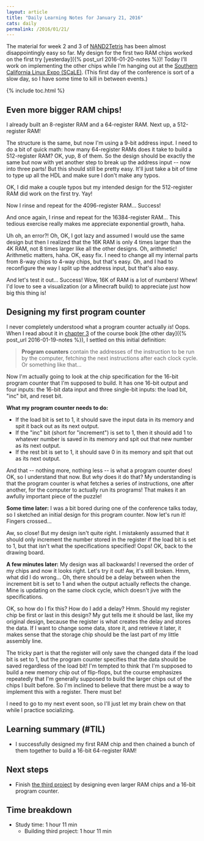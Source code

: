 ```yaml
---
layout: article
title: "Daily Learning Notes for January 21, 2016"
cats: daily
permalink: /2016/01/21/
---
```


The material for week 2 and 3 of [NAND2Tetris](http://nand2tetris.org/) has been almost disappointingly easy so far. My design for the first two RAM chips worked on the first try [yesterday]({% post_url 2016-01-20-notes %})! Today I'll work on implementing the other chips while I'm hanging out at the [Southern California Linux Expo (SCaLE)](www.socallinuxexpo.org/). (This first day of the conference is sort of a slow day, so I have some time to kill in between events.)

{% include toc.html %}

## Even more bigger RAM chips!

I already built an 8-register RAM and a 64-register RAM. Next up, a 512-register RAM!

The structure is the same, but now I'm using a 9-bit address input. I need to do a bit of quick math: how many 64-register RAMs does it take to build a 512-register RAM? OK, yup, 8 of them. So the design should be exactly the same but now with yet another step to break up the address input -- now into three parts! But this should still be pretty easy. It'll just take a bit of time to type up all the HDL and make sure I don't make any typos.

OK, I did make a couple typos but my intended design for the 512-register RAM did work on the first try. Yay!

Now I rinse and repeat for the 4096-register RAM... Success!

And once again, I rinse and repeat for the 16384-register RAM... This tedious exercise really makes me appreciate exponential growth, haha.

Uh oh, an error?! Oh, OK, I got lazy and assumed I would use the same design but then I realized that the 16K RAM is only 4 times larger than the 4K RAM, not 8 times larger like all the other designs. Oh, arithmetic! Arithmetic matters, haha. OK, easy fix. I need to change all my internal parts from 8-way chips to 4-way chips, but that's easy. Oh, and I had to reconfigure the way I split up the address input, but that's also easy.

And let's test it out... Success! Wow, 16K of RAM is a lot of numbers! Whew! I'd love to see a visualization (or a Minecraft build) to appreciate just how big this thing is!

## Designing my first program counter

I never completely understood what a program counter actually *is*! Oops. When I read about it in [chapter 3](http://nand2tetris.org/chapters/chapter%2003.pdf) of the course book [the other day]({% post_url 2016-01-19-notes %}), I settled on this initial definition:

>**Program counters** contain the addresses of the instruction to be run by the computer, fetching the next instructions after each clock cycle. Or something like that...

Now I'm actually going to look at the chip specification for the 16-bit program counter that I'm supposed to build. It has one 16-bit output and four inputs: the 16-bit data input and three single-bit inputs: the load bit, "inc" bit, and reset bit. 

**What my program counter needs to do:**

- If the load bit is set to 1, it should save the input data in its memory and spit it back out as its next output.
- If the "inc" bit (short for "increment") is set to 1, then it should add 1 to whatever number is saved in its memory and spit out that new number as its next output.
- If the rest bit is set to 1, it should save 0 in its memory and spit that out as its next output.

And that -- nothing more, nothing less -- is what a program counter does! OK, so I understand that now. But *why* does it do that? My understanding is that the program counter is what fetches a series of instructions, one after another, for the computer to actually run its programs! That makes it an awfully important piece of the puzzle!

**Some time later:** I was a bit bored during one of the conference talks today, so I sketched an initial design for this program counter. Now let's run it! Fingers crossed...

Aw, so close! But my design isn't quite right. I mistakenly assumed that it should only increment the number stored in the register if the load bit is set to 1, but that isn't what the specifications specified! Oops! OK, back to the drawing board. 

**A few minutes later:** My design was all backwards! I reversed the order of my chips and now it looks right. Let's try it out! Aw, it's still broken. Hmm, what did I do wrong... Oh, there should be a delay between when the increment bit is set to 1 and when the output actually reflects the change. Mine is updating on the same clock cycle, which doesn't jive with the specifications.

OK, so how do I fix this? How do I add a delay? Hmm. Should my register chip be first or last in this design? My gut tells me it should be last, like my original design, because the register is what creates the delay and stores the data. If I want to change some data, store it, and retrieve it later, it makes sense that the storage chip should be the last part of my little assembly line.

The tricky part is that the register will only save the changed data if the load bit is set to 1, but the program counter specifies that the data should be saved regardless of the load bit! I'm tempted to think that I'm supposed to build a new memory chip out of flip-flops, but the course emphasizes repeatedly that I'm generally supposed to build the larger chips out of the chips I built before. So I'm inclined to believe that there must be a way to implement this with a register. There must be!

I need to go to my next event soon, so I'll just let my brain chew on that while I practice socializing.

## Learning summary (#TIL)

- I successfully designed my first RAM chip and then chained a bunch of them together to build a 16-bit 64-register RAM!

## Next steps

- Finish [the third project](http://nand2tetris.org/03.php) by designing even larger RAM chips and a 16-bit program counter.

## Time breakdown

- Study time: 1 hour 11 min
  - Building third project: 1 hour 11 min